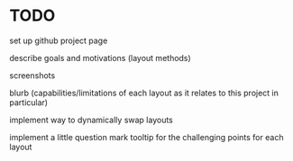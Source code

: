 # TODO

set up github project page

describe goals and motivations (layout methods)

screenshots

blurb (capabilities/limitations of each layout as it relates to this project in particular)

implement way to dynamically swap layouts

implement a little question mark tooltip for the challenging points for each layout
